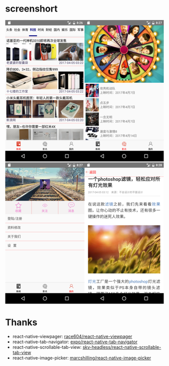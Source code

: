 # screenshort
<img src="screenshort/1.png" width="50%"><img src="screenshort/2.png" width="50%">
<img src="screenshort/3.png" width="50%"><img src="screenshort/4.png" width="50%">
# Thanks
- react-native-viewpager: <a href="https://github.com/race604/react-native-viewpager">race604/react-native-viewpager</a>
- react-native-tab-navigator: <a href="https://github.com/expo/react-native-tab-navigator">expo/react-native-tab-navigator</a>
- react-native-scrollable-tab-view: <a href="https://github.com/skv-headless/react-native-scrollable-tab-view">skv-headless/react-native-scrollable-tab-view</a>
- react-native-image-picker: <a href="https://github.com/marcshilling/react-native-image-picker">marcshilling/react-native-image-picker</a>
